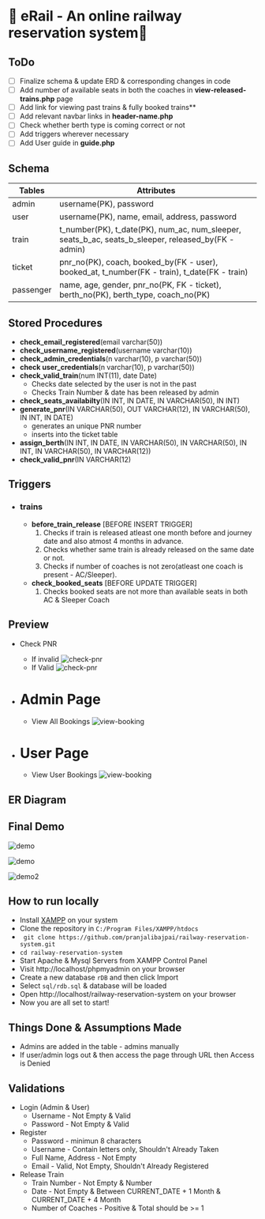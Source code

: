 #  🚉 eRail - An online railway reservation system🎫 

## ToDo
- [ ] Finalize schema & update ERD & corresponding changes in code
- [ ] Add number of available seats in both the coaches in **view-released-trains.php** page
- [ ] Add link for viewing past trains & fully booked trains**
- [ ] Add relevant navbar links in **header-name.php**
- [ ] Check whether berth type is coming correct or not
- [ ] Add triggers wherever necessary
- [ ] Add User guide in **guide.php**

## Schema
Tables | Attributes
------------ | -------------
admin | username(PK), password
user | username(PK), name, email, address, password
train | t_number(PK), t_date(PK), num_ac, num_sleeper, seats_b_ac, seats_b_sleeper, released_by(FK - admin)
ticket | pnr_no(PK), coach, booked_by(FK - user), booked_at, t_number(FK - train), t_date(FK - train) 
passenger | name, age, gender, pnr_no(PK, FK - ticket), berth_no(PK), berth_type, coach_no(PK)

## Stored Procedures

- **check_email_registered**(email varchar(50))
- **check_username_registered**(username varchar(10))
- **check_admin_credentials**(n varchar(10), p varchar(50))
- **check user_credentials**(n varchar(10), p varchar(50))
- **check_valid_train**(num INT(11), date Date)
    - Checks date selected by the user is not in the past
    - Checks Train Number & date has been released by admin
- **check_seats_availabilty**(IN INT, IN DATE, IN VARCHAR(50), IN INT)
- **generate_pnr**(IN VARCHAR(50), OUT VARCHAR(12), IN VARCHAR(50), IN INT, IN DATE)
    - generates an unique PNR number
    - inserts into the ticket table
- **assign_berth**(IN INT, IN  DATE, IN VARCHAR(50), IN VARCHAR(50), IN  INT, IN VARCHAR(50), IN  VARCHAR(12))
- **check_valid_pnr**(IN  VARCHAR(12)

## Triggers
- ### trains
    - **before_train_release** [BEFORE INSERT TRIGGER]
        1. Checks if train is released atleast one month before and journey date and also atmost 4 months in advance.
        2. Checks whether same train is already released on the same date or not.
        3. Checks if number of coaches is not zero(atleast one coach is present - AC/Sleeper).
    - **check_booked_seats** [BEFORE UPDATE TRIGGER]
        1. Checks booked seats are not more than available seats in both AC & Sleeper Coach
 
## Preview
- Check PNR
    - If invalid
     ![check-pnr](https://github.com/pranjalibajpai/railway-reservation-system/blob/master/preview/view-pnr-1.png)
    - If Valid
    ![check-pnr](https://github.com/pranjalibajpai/railway-reservation-system/blob/master/preview/view-pnr-2.png)

- # Admin Page
    - View All Bookings
    ![view-booking](https://github.com/pranjalibajpai/railway-reservation-system/blob/master/preview/admin-view-booking.png)

- # User Page
    - View User Bookings
    ![view-booking](https://github.com/pranjalibajpai/railway-reservation-system/blob/master/preview/user-view-booking.png)


## ER Diagram


## Final Demo
![demo](https://github.com/pranjalibajpai/railway-reservation-system/blob/master/preview/demo.gif)

![demo](https://github.com/pranjalibajpai/railway-reservation-system/blob/master/preview/demo2.gif)

![demo2](https://github.com/pranjalibajpai/railway-reservation-system/blob/master/preview/demo3.gif)

## How to run locally 
- Install [XAMPP](https://www.apachefriends.org/index.html) on your system
- Clone the repository in ```C:/Program Files/XAMPP/htdocs``` 
- ``` git clone https://github.com/pranjalibajpai/railway-reservation-system.git```
- ``` cd railway-reservation-system ```
- Start Apache & Mysql Servers from XAMPP Control Panel 
- Visit http://localhost/phpmyadmin on your browser
- Create a new database ```rDB```  and then click Import 
- Select ```sql/rdb.sql``` & database will be loaded
- Open http://localhost/railway-reservation-system on your browser
- Now you are all set to start!

## Things Done & Assumptions Made
- Admins are added in the table - admins manually
- If user/admin logs out & then access the page through URL then Access is Denied

## Validations
- Login (Admin & User)
    - Username - Not Empty & Valid
    - Password - Not Empty & Valid
- Register
    - Password - minimun 8 characters
    - Username - Contain letters only, Shouldn't Already Taken
    - Full Name, Address - Not Empty
    - Email - Valid, Not Empty, Shouldn't Already Registered
- Release Train
    - Train Number - Not Empty & Number
    - Date - Not Empty & Between CURRENT_DATE + 1 Month & CURRENT_DATE + 4 Month
    - Number of Coaches - Positive & Total should be >= 1


